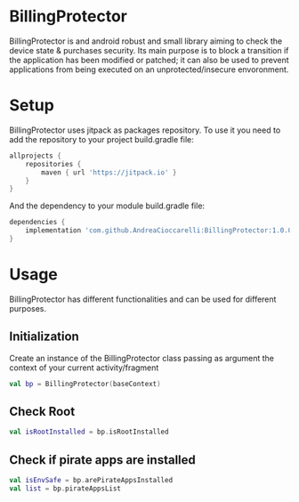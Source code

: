 # BillingProtector
BillingProtector is and android robust and small library aiming to check the device state & purchases security. 
Its main purpose is to block a transition if the application has been modified or patched; it can also be used to prevent applications from being executed on an unprotected/insecure envoronment.

# Setup
BillingProtector uses jitpack as packages repository.
To use it you need to add the repository to your project build.gradle file:
```gradle
allprojects {
    repositories {
        maven { url 'https://jitpack.io' }
    }
}
```
And the dependency to your module build.gradle file:
```gradle
dependencies {
    implementation 'com.github.AndreaCioccarelli:BillingProtector:1.0.0'
}
```

# Usage
BillingProtector has different functionalities and can be used for different purposes.


## Initialization
Create an instance of the BillingProtector class passing as argument the context of your current activity/fragment
```kotlin
val bp = BillingProtector(baseContext)
```

## Check Root
```kotlin
val isRootInstalled = bp.isRootInstalled
```

## Check if pirate apps are installed
```kotlin
val isEnvSafe = bp.arePirateAppsInstalled
val list = bp.pirateAppsList
```
